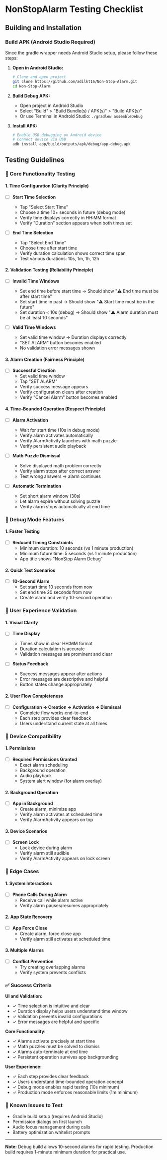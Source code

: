 # NonStopAlarm Testing Checklist

## Building and Installation

### Build APK (Android Studio Required)
Since the gradle wrapper needs Android Studio setup, please follow these steps:

1. **Open in Android Studio:**
   ```bash
   # Clone and open project
   git clone https://github.com/adilkt16/Non-Stop-Alarm.git
   cd Non-Stop-Alarm
   ```

2. **Build Debug APK:**
   - Open project in Android Studio
   - Select "Build" > "Build Bundle(s) / APK(s)" > "Build APK(s)"
   - Or use Terminal in Android Studio: `./gradlew assembleDebug`

3. **Install APK:**
   ```bash
   # Enable USB debugging on Android device
   # Connect device via USB
   adb install app/build/outputs/apk/debug/app-debug.apk
   ```

## Testing Guidelines

### 🎯 Core Functionality Testing

#### 1. Time Configuration (Clarity Principle)
- [ ] **Start Time Selection**
  - Tap "Select Start Time" 
  - Choose a time 10+ seconds in future (debug mode)
  - Verify time displays correctly in HH:MM format
  - Verify "Duration" section appears when both times set

- [ ] **End Time Selection**
  - Tap "Select End Time"
  - Choose time after start time
  - Verify duration calculation shows correct time span
  - Test various durations: 10s, 1m, 1h, 12h

#### 2. Validation Testing (Reliability Principle)
- [ ] **Invalid Time Windows**
  - Set end time before start time → Should show "⚠️ End time must be after start time"
  - Set start time in past → Should show "⚠️ Start time must be in the future"
  - Set duration < 10s (debug) → Should show "⚠️ Alarm duration must be at least 10 seconds"

- [ ] **Valid Time Windows**
  - Set valid time window → Duration displays correctly
  - "SET ALARM" button becomes enabled
  - No validation error messages shown

#### 3. Alarm Creation (Fairness Principle)
- [ ] **Successful Creation**
  - Set valid time window
  - Tap "SET ALARM"
  - Verify success message appears
  - Verify configuration clears after creation
  - Verify "Cancel Alarm" button becomes enabled

#### 4. Time-Bounded Operation (Respect Principle)
- [ ] **Alarm Activation**
  - Wait for start time (10s in debug mode)
  - Verify alarm activates automatically
  - Verify AlarmActivity launches with math puzzle
  - Verify persistent audio playback

- [ ] **Math Puzzle Dismissal**
  - Solve displayed math problem correctly
  - Verify alarm stops after correct answer
  - Test wrong answers → alarm continues

- [ ] **Automatic Termination**
  - Set short alarm window (30s)
  - Let alarm expire without solving puzzle
  - Verify alarm stops automatically at end time

### 🔧 Debug Mode Features

#### 1. Faster Testing
- [ ] **Reduced Timing Constraints**
  - Minimum duration: 10 seconds (vs 1 minute production)
  - Minimum future time: 5 seconds (vs 1 minute production)
  - App title shows "NonStop Alarm Debug"

#### 2. Quick Test Scenarios
- [ ] **10-Second Alarm**
  - Set start time 10 seconds from now
  - Set end time 20 seconds from now
  - Create alarm and verify 10-second operation

### 🎨 User Experience Validation

#### 1. Visual Clarity
- [ ] **Time Display**
  - Times show in clear HH:MM format
  - Duration calculation is accurate
  - Validation messages are prominent and clear

- [ ] **Status Feedback**
  - Success messages appear after actions
  - Error messages are descriptive and helpful
  - Button states change appropriately

#### 2. User Flow Completeness
- [ ] **Configuration → Creation → Activation → Dismissal**
  - Complete flow works end-to-end
  - Each step provides clear feedback
  - Users understand current state at all times

### 📱 Device Compatibility

#### 1. Permissions
- [ ] **Required Permissions Granted**
  - Exact alarm scheduling
  - Background operation
  - Audio playback
  - System alert window (for alarm overlay)

#### 2. Background Operation
- [ ] **App in Background**
  - Create alarm, minimize app
  - Verify alarm activates at scheduled time
  - Verify AlarmActivity appears on top

#### 3. Device Scenarios
- [ ] **Screen Lock**
  - Lock device during alarm
  - Verify alarm still audible
  - Verify AlarmActivity appears on lock screen

### 🚨 Edge Cases

#### 1. System Interactions
- [ ] **Phone Calls During Alarm**
  - Receive call while alarm active
  - Verify alarm pauses/resumes appropriately

#### 2. App State Recovery
- [ ] **App Force Close**
  - Create alarm, force close app
  - Verify alarm still activates at scheduled time

#### 3. Multiple Alarms
- [ ] **Conflict Prevention**
  - Try creating overlapping alarms
  - Verify system prevents conflicts

### ✅ Success Criteria

**UI and Validation:**
- ✓ Time selection is intuitive and clear
- ✓ Duration display helps users understand time window
- ✓ Validation prevents invalid configurations
- ✓ Error messages are helpful and specific

**Core Functionality:**
- ✓ Alarms activate precisely at start time
- ✓ Math puzzles must be solved to dismiss
- ✓ Alarms auto-terminate at end time
- ✓ Persistent operation survives app backgrounding

**User Experience:**
- ✓ Each step provides clear feedback
- ✓ Users understand time-bounded operation concept
- ✓ Debug mode enables rapid testing (10s minimum)
- ✓ Production mode enforces reasonable limits (1m minimum)

### 🐛 Known Issues to Test
- Gradle build setup (requires Android Studio)
- Permission dialogs on first launch
- Audio focus management during calls
- Battery optimization whitelist prompts

---

**Note:** Debug build allows 10-second alarms for rapid testing. Production build requires 1-minute minimum duration for practical use.
